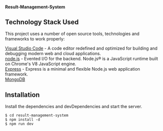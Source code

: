 #### **Result-Management-System**  

## Technology Stack Used  
This project uses a number of open source tools, technologies and frameworks to work properly:  

[Visual Studio Code](https://code.visualstudio.com/) - A code editor redefined and optimized for building and debugging modern web and cloud applications.  
[node.js](https://nodejs.org/en/) - Evented I/O for the backend. Node.js® is a JavaScript runtime built on Chrome's V8 JavaScript engine.  
[Express](https://expressjs.com/) - Express is a minimal and flexible Node.js web application framework.  
[MongoDB](https://www.mongodb.com/)  


## Installation  
  
Install the dependencies and devDependencies and start the server.
```
$ cd result-management-system
$ npm install -d
$ npm run dev
```
